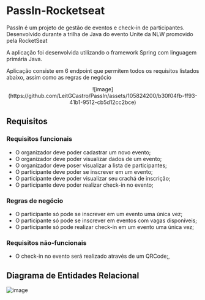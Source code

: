 # PassIn-Rocketseat

PassIn é um projeto de gestão de eventos e check-in de participantes. 
Desenvolvido durante a trilha de Java do evento Unite da NLW promovido pela RocketSeat

A aplicação foi desenvolvida utilizando o framework Spring com linguagem primária Java.

Aplicação consiste em 6 endpoint que permitem todos os requisitos listados abaixo, assim como as regras de negócio

<div align="center">
![image](https://github.com/LeitGCastro/PassIn/assets/105824200/b30f04fb-ff93-41b1-9512-cb5d12cc2bce)
</div>

## Requisitos
### Requisitos funcionais

- O organizador deve poder cadastrar um novo evento;
- O organizador deve poder visualizar dados de um evento;
- O organizador deve poser visualizar a lista de participantes;
- O participante deve poder se inscrever em um evento;
- O participante deve poder visualizar seu crachá de inscrição;
- O participante deve poder realizar check-in no evento;

### Regras de negócio

- O participante só pode se inscrever em um evento uma única vez;
- O participante só pode se inscrever em eventos com vagas disponíveis;
- O participante só pode realizar check-in em um evento uma única vez;

### Requisitos não-funcionais

- O check-in no evento será realizado através de um QRCode;,

## Diagrama de Entidades Relacional
![image](https://github.com/LeitGCastro/PassIn/assets/105824200/ecd990c3-48bb-4645-96df-c4bac3d24fa8)

